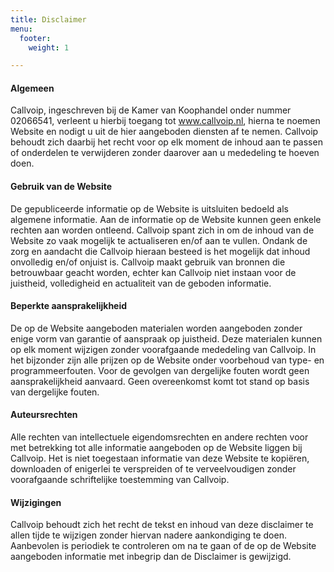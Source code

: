 ```yaml
---
title: Disclaimer
menu:
  footer:
    weight: 1

---
```

#### Algemeen

Callvoip, ingeschreven bij de Kamer van Koophandel onder nummer 02066541, verleent u hierbij toegang tot www.callvoip.nl, hierna te noemen Website en nodigt u uit de hier aangeboden diensten af te nemen. Callvoip behoudt zich daarbij het recht voor op elk moment de inhoud aan te passen of onderdelen te verwijderen zonder daarover aan u mededeling te hoeven doen.

#### Gebruik van de Website

De gepubliceerde informatie op de Website is uitsluiten bedoeld als algemene informatie. Aan de informatie op de Website kunnen geen enkele rechten aan worden ontleend. Callvoip spant zich in om de inhoud van de Website zo vaak mogelijk te actualiseren en/of aan te vullen. Ondank de zorg en aandacht die Callvoip hieraan besteed is het mogelijk dat inhoud onvolledig en/of onjuist is. Callvoip maakt gebruik van bronnen die betrouwbaar geacht worden, echter kan Callvoip niet instaan voor de juistheid, volledigheid en actualiteit van de geboden informatie.

#### Beperkte aansprakelijkheid

De op de Website aangeboden materialen worden aangeboden zonder enige vorm van garantie of aanspraak op juistheid. Deze materialen kunnen op elk moment wijzigen zonder voorafgaande mededeling van Callvoip. In het bijzonder zijn alle prijzen op de Website onder voorbehoud van type- en programmeerfouten. Voor de gevolgen van dergelijke fouten wordt geen aansprakelijkheid aanvaard. Geen overeenkomst komt tot stand op basis van dergelijke fouten.

#### Auteursrechten

Alle rechten van intellectuele eigendomsrechten en andere rechten voor met betrekking tot alle informatie aangeboden op de Website liggen bij Callvoip. Het is niet toegestaan informatie van deze Website te kopiëren, downloaden of enigerlei te verspreiden of te verveelvoudigen zonder voorafgaande schriftelijke toestemming van Callvoip.

#### Wijzigingen

Callvoip behoudt zich het recht de tekst en inhoud van deze disclaimer te allen tijde te wijzigen zonder hiervan nadere aankondiging te doen. Aanbevolen is periodiek te controleren om na te gaan of de op de Website aangeboden informatie met inbegrip dan de Disclaimer is gewijzigd.

